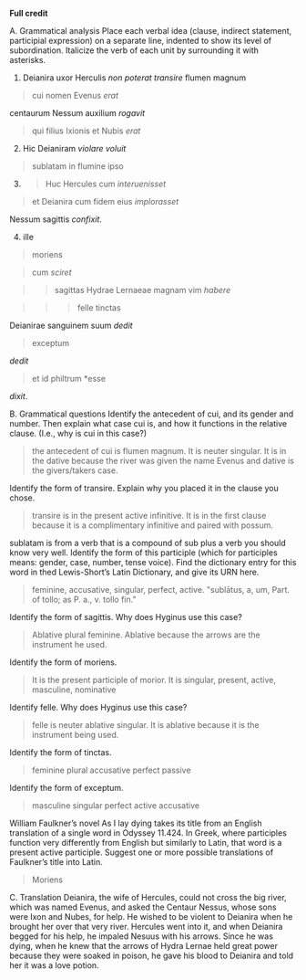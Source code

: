 **Full credit**

A. Grammatical analysis
Place each verbal idea (clause, indirect statement, participial expression) on a separate line, indented to show its level of subordination. Italicize the verb of each unit by surrounding it with asterisks. 

1. Deianira uxor Herculis *non poterat transire* flumen magnum

> cui nomen Evenus *erat*

centaurum Nessum auxilium *rogavit*

> qui filius Ixionis et Nubis *erat*

2. Hic Deianiram *violare voluit*  

> sublatam in flumine ipso 

3. > Huc Hercules cum *interuenisset*  

> et Deianira cum fidem eius *implorasset*

Nessum sagittis *confixit*.

4. ille 

> moriens 

> cum *sciret* 

>> sagittas Hydrae Lernaeae magnam vim *habere* 

>>> felle tinctas  

Deianirae sanguinem suum *dedit*  

> exceptum

*dedit*

> et id philtrum *esse 

*dixit*. 


B. Grammatical questions
Identify the antecedent of cui, and its gender and number. Then explain what case cui is, and how it functions in the relative clause. (I.e., why is cui in this case?)
> the antecedent of cui is flumen magnum. It is neuter singular. It is in the dative because the river was given the name Evenus and dative is the givers/takers case.

Identify the form of transire. Explain why you placed it in the clause you chose.
> transire is in the present active infinitive. It is in the first clause because it is a complimentary infinitive and paired with possum.

sublatam is from a verb that is a compound of sub plus a verb you should know very well. Identify the form of this participle 
(which for participles means: gender, case, number, tense voice). Find the dictionary entry for this word in thed Lewis-Short’s Latin Dictionary, and give its URN here.
> feminine, accusative, singular, perfect, active. "sublātus, a, um, Part. of tollo; as P. a., v. tollo fin."

Identify the form of sagittis. Why does Hyginus use this case?
> Ablative plural feminine. Ablative because the arrows are the instrument he used.

Identify the form of moriens. 
> It is the present participle of morior. It is singular, present, active, masculine, nominative

Identify felle. Why does Hyginus use this case?
> felle is neuter ablative singular. It is ablative because it is the instrument being used. 

Identify the form of tinctas.
> feminine plural accusative perfect passive 

Identify the form of exceptum.
> masculine singular perfect active accusative

William Faulkner’s novel As I lay dying takes its title from an English translation of a single word in Odyssey 11.424. 
In Greek, where participles function very differently from English but similarly to Latin, that word is a present active participle. 
Suggest one or more possible translations of Faulkner’s title into Latin.
> Moriens 

C. Translation
Deianira, the wife of Hercules, could not cross the big river, which was named Evenus, and asked the Centaur Nessus, whose sons were Ixon and Nubes, for help. 
He wished to be violent to Deianira when he brought her over that very river. 
Hercules went into it, and when Deianira begged for his help, he impaled Nesuus with his arrows. 
Since he was dying, when he knew that the arrows of Hydra Lernae held great power because they were soaked in poison, he gave his blood to Deianira and told her it was a love potion.
